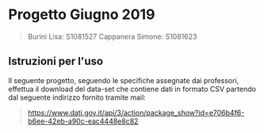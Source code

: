 # Progetto Giugno 2019
>Burini Lisa: S1081527
>Cappanera Simone: S1081623

## Istruzioni per l'uso
Il seguente progetto, seguendo le specifiche assegnate dai professori, effettua il download del data-set che contiene dati in formato CSV partendo dal seguente indirizzo fornito tramite mail:
> https://www.dati.gov.it/api/3/action/package_show?id=e706b4f6-b6ee-42eb-a90c-eac4448e8c82



<!--stackedit_data:
eyJoaXN0b3J5IjpbMTcxNzQ2NjAxMyw1MjI3MTQ5NjUsLTE0Mz
EzMTIzMzAsLTE4NTE1NTQ0NzAsLTE4NTE1NTQ0NzBdfQ==
-->